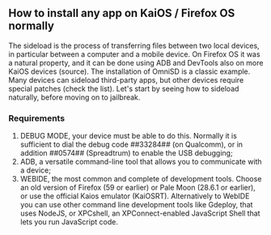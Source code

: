 ## How to install any app on KaiOS / Firefox OS normally

The sideload is the process of transferring files between two local devices, in particular between a computer and a mobile device. On Firefox OS it was a natural property, and it can be done using ADB and DevTools also on more KaiOS devices (source). The installation of OmniSD is a classic example.
Many devices can sideload third-party apps, but other devices require special patches (check the list). Let's start by seeing how to sideload naturally, before moving on to jailbreak.

### Requirements
1. DEBUG MODE, your device must be able to do this. Normally it is sufficient to dial the debug code *#*#33284#*#* (on Qualcomm), or in addition *#*#0574#*#* (Spreadtrum) to enable the USB debugging;
2. ADB, a versatile command-line tool that allows you to communicate with a device;
3. WEBIDE, the most common and complete of development tools. Choose an old version of Firefox (59 or earlier) or Pale Moon (28.6.1 or earlier), or use the official Kaios emulator (KaiOSRT). Alternatively to WebIDE you can use other command line development tools like Gdeploy, that uses NodeJS, or XPCshell, an XPConnect-enabled JavaScript Shell that lets you run JavaScript code.
